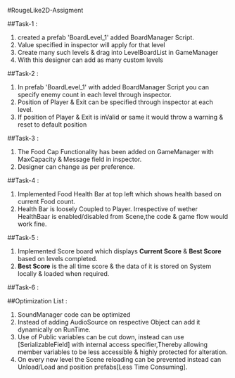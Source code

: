 #RougeLike2D-Assigment

##Task-1 :
1. created a prefab 'BoardLevel_1' added BoardManager Script.
2. Value specified in inspector will apply for that level
3. Create many such levels & drag into LevelBoardList in GameManager
4. With this designer can add as many custom levels

##Task-2 :
1. In prefab 'BoardLevel_1' with added BoardManager Script you can specify enemy count in each level through inspector.
2. Position of Player & Exit can be specified through inspector at each level.
3. If position of Player & Exit is inValid or same it would throw a warning & reset to default position

##Task-3 :
1. The Food Cap Functionality has been added on GameManager with MaxCapacity & Message field in inspector.
2. Designer can change as per preference.

##Task-4 :
1. Implemented Food Health Bar at top left which shows health based on current Food count.
2. Health Bar is loosely Coupled to Player. Irrespective of wether HealthBaar is enabled/disabled from Scene,the code & game flow would work fine.

##Task-5 :
1. Implemented Score board which displays **Current Score** & **Best Score** based on levels completed.
2. **Best Score** is the all time score & the data of it is stored on System locally & loaded when required.

##Task-6 :

##Optimization List :
1. SoundManager code can be optimized
2. Instead of adding AudioSource on respective Object can add it dynamically on RunTime.
3. Use of Public variables can be cut down, instead can use [SerializableField] with internal access specifier,Thereby allowing member variables to be less accessible & highly protected for alteration.
4. On every new level the Scene reloading can be prevented instead can Unload/Load and position prefabs[Less Time Consuming].

